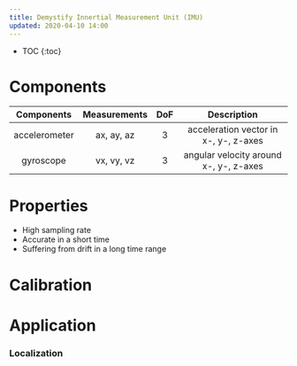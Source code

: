 ```yaml
---
title: Demystify Innertial Measurement Unit (IMU)
updated: 2020-04-10 14:00
---
```


* TOC
{:toc}

# Components

|Components| Measurements| DoF  | Description |
|:--------:|:-----------:|:----:|:------------:|
| accelerometer | ax, ay, az | 3 | acceleration vector in x-, y-, z-axes|
| gyroscope | vx, vy, vz | 3 | angular velocity around x-, y-, z-axes|

# Properties

* High sampling rate
* Accurate in a short time
* Suffering from drift in a long time range

# Calibration

# Application 

### Localization